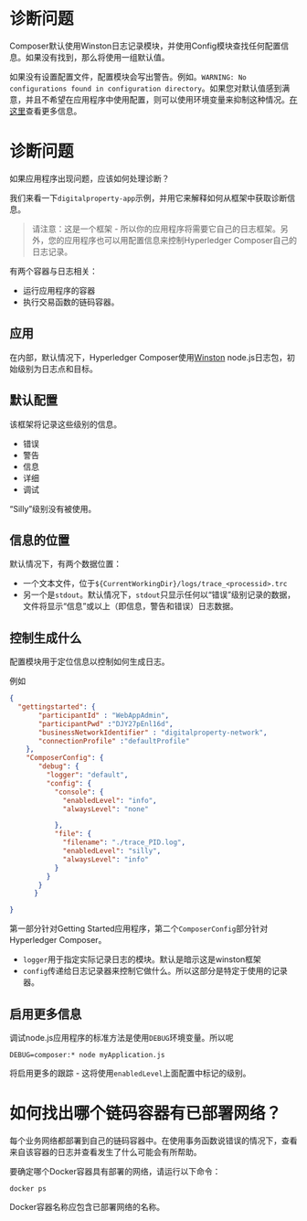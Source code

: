 # 诊断问题

Composer默认使用Winston日志记录模块，并使用Config模块查找任何配置信息。如果没有找到，那么将使用一组默认值。

如果没有设置配置文件，配置模块会写出警告。例如。`WARNING: No configurations found in configuration directory`。如果您对默认值感到满意，并且不希望在应用程序中使用配置，则可以使用环境变量来抑制这种情况。[在这里](https://github.com/lorenwest/node-config/wiki/Environment-Variables#suppress_no_config_warning)查看更多信息。

# 诊断问题

如果应用程序出现问题，应该如何处理诊断？

我们来看一下`digitalproperty-app`示例，并用它来解释如何从框架中获取诊断信息。

> 请注意：这是一个框架 - 所以你的应用程序将需要它自己的日志框架。另外，您的应用程序也可以用配置信息来控制Hyperledger Composer自己的日志记录。

有两个容器与日志相关：

- 运行应用程序的容器
- 执行交易函数的链码容器。

## 应用

在内部，默认情况下，Hyperledger Composer使用[Winston](https://github.com/winstonjs/winston) node.js日志包，初始级别为日志点和目标。

## 默认配置

该框架将记录这些级别的信息。

- 错误
- 警告
- 信息
- 详细
- 调试

“Silly”级别没有被使用。

## 信息的位置

默认情况下，有两个数据位置：

- 一个文本文件，位于`${CurrentWorkingDir}/logs/trace_<processid>.trc`
- 另一个是`stdout`。默认情况下，`stdout`只显示任何以“错误”级别记录的数据，文件将显示“信息”或以上（即信息，警告和错误）日志数据。

## 控制生成什么

配置模块用于定位信息以控制如何生成日志。

例如
```json
{
  "gettingstarted": {
       "participantId" : "WebAppAdmin",
       "participantPwd" :"DJY27pEnl16d",
       "businessNetworkIdentifier" : "digitalproperty-network",
       "connectionProfile" :"defaultProfile"
    },
    "ComposerConfig": {
       "debug": {
         "logger": "default",
         "config": {
           "console": {
             "enabledLevel": "info",
             "alwaysLevel": "none"

           },
           "file": {
             "filename": "./trace_PID.log",
             "enabledLevel": "silly",
             "alwaysLevel": "info"
           }
         }
       }
      }

}
```

第一部分针对Getting Started应用程序，第二个`ComposerConfig`部分针对Hyperledger Composer。

- `logger`用于指定实际记录日志的模块。默认是暗示这是winston框架
- `config`传递给日志记录器来控制它做什么。所以这部分是特定于使用的记录器。

## 启用更多信息

调试node.js应用程序的标准方法是使用`DEBUG`环境变量。所以呢
```
DEBUG=composer:* node myApplication.js
```

将启用更多的跟踪 - 这将使用`enabledLevel`上面配置中标记的级别。

# 如何找出哪个链码容器有已部署网络？

每个业务网络都部署到自己的链码容器中。在使用事务函数说错误的情况下，查看来自该容器的日志并查看发生了什么可能会有所帮助。

要确定哪个Docker容器具有部署的网络，请运行以下命令：
```
docker ps
```

Docker容器名称应包含已部署网络的名称。
